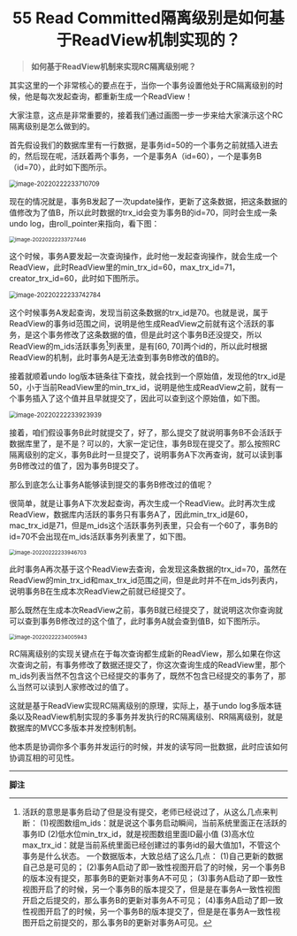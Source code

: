 <h1 align="center">55 Read Committed隔离级别是如何基于ReadView机制实现的？</h1>



> **如何基于ReadView机制来实现RC隔离级别呢？**

其实这里的一个非常核心的要点在于，当你一个事务设置他处于RC隔离级别的时候，他是每次发起查询，都重新生成一个ReadView！

大家注意，这点是非常重要的，接着我们通过画图一步一步来给大家演示这个RC隔离级别是怎么做到的。

首先假设我们的数据库里有一行数据，是事务id=50的一个事务之前就插入进去的，然后现在呢，活跃着两个事务，一个是事务A（id=60），一个是事务B（id=70），此时如下图所示。

<img src="https://studyimages.oss-cn-beijing.aliyuncs.com/img/mysql/34-63/202210201140690.png" alt="image-20220222233710709" style="zoom:80%;" />

现在的情况就是，事务B发起了一次update操作，更新了这条数据，把这条数据的值修改为了值B，所以此时数据的trx_id会变为事务B的id=70，同时会生成一条undo log，由roll_pointer来指向，看下图：

<img src="https://studyimages.oss-cn-beijing.aliyuncs.com/img/mysql/34-63/202210201140691.png" alt="image-20220222233727446" style="zoom:67%;" />

这个时候，事务A要发起一次查询操作，此时他一发起查询操作，就会生成一个ReadView，此时ReadView里的min_trx_id=60，max_trx_id=71，creator_trx_id=60，此时如下图所示。

<img src="https://studyimages.oss-cn-beijing.aliyuncs.com/img/mysql/34-63/202210201140692.png" alt="image-20220222233742784" style="zoom:80%;" />

这个时候事务A发起查询，发现当前这条数据的trx_id是70。也就是说，属于ReadView的事务id范围之间，说明是他生成ReadView之前就有这个活跃的事务，是这个事务修改了这条数据的值，但是此时这个事务B还没提交，所以ReadView的m_ids活跃事务[^1]列表里，是有[60, 70]两个id的，所以此时根据ReadView的机制，此时事务A是无法查到事务B修改的值B的。

接着就顺着undo log版本链条往下查找，就会找到一个原始值，发现他的trx_id是50，小于当前ReadView里的min_trx_id，说明是他生成ReadView之前，就有一个事务插入了这个值并且早就提交了，因此可以查到这个原始值，如下图。

<img src="https://studyimages.oss-cn-beijing.aliyuncs.com/img/mysql/34-63/202210201140693.png" alt="image-20220222233923939" style="zoom:80%;" />

接着，咱们假设事务B此时就提交了，好了，那么提交了就说明事务B不会活跃于数据库里了，是不是？可以的，大家一定记住，事务B现在提交了。那么按照RC隔离级别的定义，事务B此时一旦提交了，说明事务A下次再查询，就可以读到事务B修改过的值了，因为事务B提交了。

那么到底怎么让事务A能够读到提交的事务B修改过的值呢？

很简单，就是让事务A下次发起查询，再次生成一个ReadView。此时再次生成ReadView，数据库内活跃的事务只有事务A了，因此min_trx_id是60，mac_trx_id是71，但是m_ids这个活跃事务列表里，只会有一个60了，事务B的id=70不会出现在m_ids活跃事务列表里了，如下图。

<img src="https://studyimages.oss-cn-beijing.aliyuncs.com/img/mysql/34-63/202210201140694.png" alt="image-20220222233946703" style="zoom:67%;" />

此时事务A再次基于这个ReadView去查询，会发现这条数据的trx_id=70，虽然在ReadView的min_trx_id和max_trx_id范围之间，但是此时并不在m_ids列表内，说明事务B在生成本次ReadView之前就已经提交了。

那么既然在生成本次ReadView之前，事务B就已经提交了，就说明这次你查询就可以查到事务B修改过的这个值了，此时事务A就会查到值B，如下图所示。

<img src="https://studyimages.oss-cn-beijing.aliyuncs.com/img/mysql/34-63/202210201140695.png" alt="image-20220222234005943" style="zoom:67%;" />

RC隔离级别的实现关键点在于每次查询都生成新的ReadView，那么如果在你这次查询之前，有事务修改了数据还提交了，你这次查询生成的ReadView里，那个m_ids列表当然不包含这个已经提交的事务了，既然不包含已经提交的事务了，那么当然可以读到人家修改过的值了。

这就是基于ReadView实现RC隔离级别的原理，实际上，基于undo log多版本链条以及ReadView机制实现的多事务并发执行的RC隔离级别、RR隔离级别，就是数据库的MVCC多版本并发控制机制。

他本质是协调你多个事务并发运行的时候，并发的读写同一批数据，此时应该如何协调互相的可见性。

---

**脚注**

[^1]: 活跃的意思是事务启动了但是没有提交，老师已经说过了，从这么几点来判断： (1)视图数组m_ids：就是说这个事务启动瞬间，当前系统里面正在活跃的事务ID (2)低水位min_trx_id，就是视图数组里面ID最小值 (3)高水位max_trx_id：就是当前系统里面已经创建过的事务id的最大值加1，不管这个事务是什么状态。 一个数据版本，大致总结了这么几点： (1)自己更新的数据自己总是可见的； (2)事务A启动了即一致性视图开启了的时候，另一个事务B的版本没有提交，那事务B的更新对事务A不可见； (3)事务A启动了即一致性视图开启了的时候，另一个事务B的版本提交了，但是是在事务A一致性视图开启之后提交的，那么事务B的更新对事务A不可见； (4)事务A启动了即一致性视图开启了的时候，另一个事务B的版本提交了，但是是在事务A一致性视图开启之前提交的，那么事务B的更新对事务A可见。

